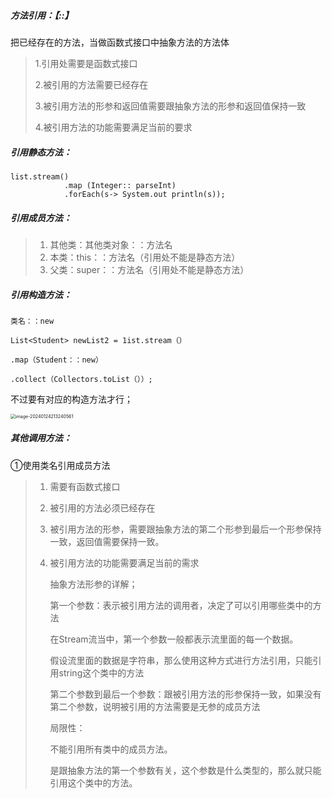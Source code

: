 ##### 方法引用：【::】

把已经存在的方法，当做函数式接口中抽象方法的方法体

> 1.引用处需要是函数式接口
>
> 2.被引用的方法需要已经存在
>
> 3.被引用方法的形参和返回值需要跟抽象方法的形参和返回值保持一致
>
> 4.被引用方法的功能需要满足当前的要求

##### 引用静态方法：

```
list.stream()
			.map (Integer:: parseInt)
			.forEach(s-> System.out println(s));
```

##### 引用成员方法：

> 1. ﻿﻿其他类：其他类对象：：方法名
> 2. ﻿﻿本类：this：：方法名（引用处不能是静态方法）
> 3. ﻿﻿父类：super：：方法名（引用处不能是静态方法）

##### 引用构造方法：

```
类名：：new

List<Student> newList2 = 1ist.stream（）
																		.map（Student：：new）
																		.collect（Collectors.toList（））;
```

不过要有对应的构造方法才行；

<img src="https://picgo172.oss-cn-qingdao.aliyuncs.com/img/image-20240124213240561.png" alt="image-20240124213240561" style="zoom:50%;" />

##### 其他调用方法：

①使用类名引用成员方法

> 1. ﻿﻿需要有函数式接口
>
> 2. ﻿﻿被引用的方法必须已经存在
>
> 3. ﻿﻿被引用方法的形参，需要跟抽象方法的第二个形参到最后一个形参保持一致，返回值需要保持一致。
>
> 4. ﻿﻿被引用方法的功能需要满足当前的需求
>
>    
>
>    抽象方法形参的详解；
>
>    第一个参数：表示被引用方法的调用者，决定了可以引用哪些类中的方法
>
>    在Stream流当中，第一个参数一般都表示流里面的每一个数据。
>
>    假设流里面的数据是字符串，那么使用这种方式进行方法引用，只能引用string这个类中的方法
>
>    第二个参数到最后一个参数：跟被引用方法的形参保持一致，如果没有第二个参数，说明被引用的方法需要是无参的成员方法
>
>    
>
>    局限性：
>
>    不能引用所有类中的成员方法。
>
>    是跟抽象方法的第一个参数有关，这个参数是什么类型的，那么就只能引用这个类中的方法。